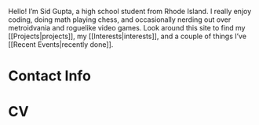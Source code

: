 Hello! I’m Sid Gupta, a high school student from Rhode Island. I really enjoy coding, doing math playing chess, and occasionally nerding out over metroidvania and roguelike video games. Look around this site to find my [[Projects|projects]], my [[Interests|interests]], and a couple of things I’ve [[Recent Events|recently done]]. 

# Contact Info

# CV
